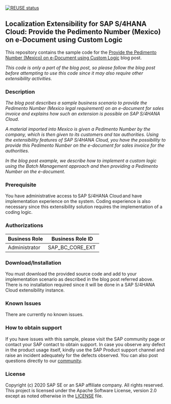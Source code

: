 [![REUSE status](https://api.reuse.software/badge/github.com/SAP-samples/localization-toolkit-s4hana-cloud-pedimento-number-for-mexico)](https://api.reuse.software/info/github.com/SAP-samples/localization-toolkit-s4hana-cloud-pedimento-number-for-mexico)

## Localization Extensibility for SAP S/4HANA Cloud: Provide the Pedimento Number (Mexico) on e-Document using Custom Logic
This repository contains the sample code for the [Provide the Pedimento Number (Mexico) on e-Document using Custom Logic](https://blogs.sap.com/2020/09/15/provide-the-pedimento-number-mexico-on-e-document-using-custom-logic/) blog post.

*This code is only a part of the blog post, so please follow the blog post before attempting to use this code since it may also require other extensibility activities.*

### Description
*The blog post describes a sample business scenario to provide the Pedimento Number (Mexico legal requirement) on an e-document for sales invoice and explains how such an extension is possible on SAP S/4HANA Cloud.*

*A material imported into Mexico is given a Pedimento Number by the company, which is then given to its customers and tax authorities. Using the extensibility features of SAP S/4HANA Cloud, you have the possibility to provide this Pedimento Number on the e-document for sales invoice for the authorities.*

*In the blog post example, we describe how to implement a custom logic using the Batch Management approach and then providing a Pedimento Number on the e-document.*

### Prerequisite 
You have administrative access to SAP S/4HANA Cloud and have implementation experience on the system. Coding experience is also necessary since this extensibility solution requires the implementation of a coding logic.  

### Authorizations
Business Role	| Business Role ID
--------------|------------------
Administrator	| SAP_BC_CORE_EXT 

### Download/Installation
You must download the provided source code and add to your implementation scenario as described in the blog post referred above.
There is no installation required since it will be done in a SAP S/4HANA Cloud extensibility instance.

### Known Issues
There are currently no known issues.

### How to obtain support
If you have issues with this sample, please visit the SAP community page or contact your SAP contact to obtain support. In case you observe any defect in the product usage itself, kindly use the SAP Product support channel and raise an incident adequately for the defects observed. You can also post questions directly to our [community](https://answers.sap.com/questions/ask.html?primaryTagId=9af4d745-1754-4882-b057-f8f904c0a5f8).

### License
Copyright (c) 2020 SAP SE or an SAP affiliate company. All rights reserved. This project is licensed under the Apache Software License, version 2.0 except as noted otherwise in the [LICENSE](LICENSE) file.
